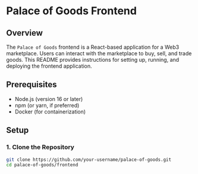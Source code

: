# Palace of Goods Frontend

## Overview

The `Palace of Goods` frontend is a React-based application for a Web3 marketplace. Users can interact with the marketplace to buy, sell, and trade goods. This README provides instructions for setting up, running, and deploying the frontend application.

## Prerequisites

- Node.js (version 16 or later)
- npm (or yarn, if preferred)
- Docker (for containerization)

## Setup

### 1. Clone the Repository

```bash
git clone https://github.com/your-username/palace-of-goods.git
cd palace-of-goods/frontend
